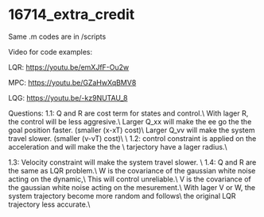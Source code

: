 # 16714_extra_credit
Same .m codes are in /scripts

Video for code examples:

LQR:
https://youtu.be/emXJfF-Ou2w

MPC:
https://youtu.be/GZaHwXqBMV8

LQG:
https://youtu.be/-kz9NUTAU_8



Questions:
1.1: Q and R are cost term for states and control.\\
     With lager R, the control will be less aggresive.\\
     Larger Q_xx will make the ee go the the goal position faster. (smaller (x-xT) cost)\\
     Larger Q_vv will make the system travel slower. (smaller (v-vT) cost)\\
\\
1.2: control constraint is applied on the acceleration and will make the the \\
     tarjectory have a lager radius.\\

1.3: Velocity constraint will make the system travel slower.
\\
1.4: Q and R are the same as LQR problem.\\
     W is the covariance of the gaussian white noise acting on the dynamic,\\
     This will control unreliable.\\
     V is the covariance of the gaussian white noise acting on the mesurement.\\
     With lager V or W, the system trajectory become more random and follows\\
     the original LQR trajectory less accurate.\\
